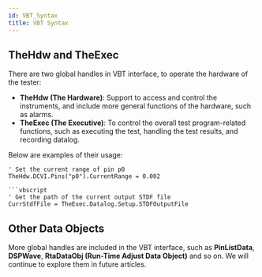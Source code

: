 ```yaml
---
id: VBT_Syntax
title: VBT Syntax
---
```


## TheHdw and TheExec

There are two global handles in VBT interface, to operate the hardware of the tester:

- **TheHdw (The Hardware)**: Support to access and control the instruments, and include more general functions of the hardware, such as alarms.
- **TheExec (The Executive)**: To control the overall test program-related functions, such as executing the test, handling the test results, and recording datalog.

Below are examples of their usage:

````vbscript
' Set the current range of pin p0
TheHdw.DCVI.Pins("p0").CurrentRange = 0.002

```vbscript
' Get the path of the current output STDF file
CurrStdfFile = TheExec.Datalog.Setup.STDFOutputFile
````

## Other Data Objects

More global handles are included in the VBT interface, such as **PinListData**, **DSPWave**, **RtaDataObj (Run-Time Adjust Data Object)** and so on. We will continue to explore them in future articles.
